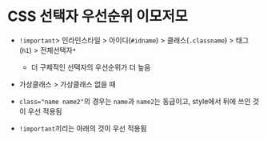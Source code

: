 # CSS 선택자 우선순위 이모저모

- `!important`> 인라인스타일 > 아이디(`#idname`) > 클래스(`.classname`) > 태그(`h1`) > 전체선택자`*`
  - 더 구체적인 선택자의 우선순위가 더 높음

- 가상클래스 > 가상클래스 없을 때
- `class="name name2"`의 경우는 `name`과 `name2`는 동급이고, style에서 뒤에 쓰인 것이 우선 적용됨
- `!important`끼리는 아래의 것이 우선 적용됨